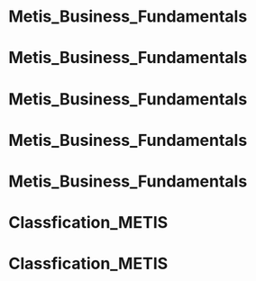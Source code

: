 # Metis_Business_Fundamentals
# Metis_Business_Fundamentals
# Metis_Business_Fundamentals
# Metis_Business_Fundamentals
# Metis_Business_Fundamentals
# Classfication_METIS
# Classfication_METIS
